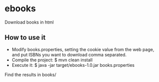# ebooks
Download books in html

## How to use it
* Modify books.properties, setting the cookie value from the web page, and put ISBNs you want to download comma separated.
* Compile the project:
    $ mvn clean install
* Execute it:
    $ java -jar target/ebooks-1.0.jar books.properties

Find the results in books/
